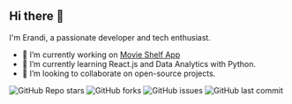 ## Hi there 👋
I'm Erandi, a passionate developer and tech enthusiast.

- 🔭 I’m currently working on [Movie Shelf App](https://github.com/erandime/movie-shelf-app)
- 🌱 I’m currently learning React.js and Data Analytics with Python.
- 👯 I’m looking to collaborate on open-source projects.
<!--
- 🤔 I’m looking for help with ...
- 💬 Ask me about ...
- 📫 How to reach me: ...
- 😄 Pronouns: ...
- ⚡ Fun fact: ...
-->

![GitHub Repo stars](https://img.shields.io/github/stars/erandime/repo?style=for-the-badge)
![GitHub forks](https://img.shields.io/github/forks/erandime/repo?style=for-the-badge)
![GitHub issues](https://img.shields.io/github/issues/erandime/repo?style=for-the-badge)
![GitHub last commit](https://img.shields.io/github/last-commit/erandime/repo?style=for-the-badge)











